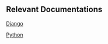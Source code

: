 ## Relevant Documentations
[Django](https://docs.djangoproject.com/)

[Python](https://www.python.org/doc/)
